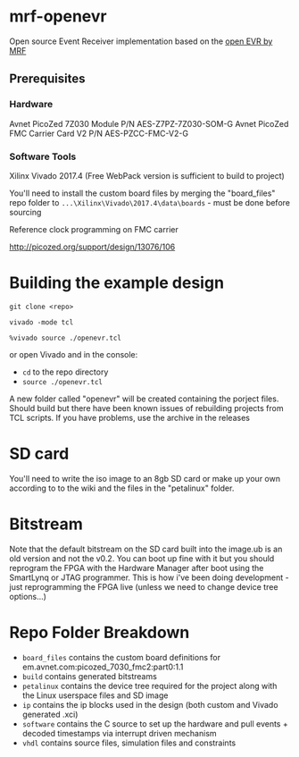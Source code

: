 # mrf-openevr
Open source Event Receiver implementation based on the [open EVR by MRF](https://github.com/jpietari/mrf-openevr)

## Prerequisites

### Hardware

Avnet PicoZed 7Z030 Module P/N AES-Z7PZ-7Z030-SOM-G
Avnet PicoZed FMC Carrier Card V2 P/N AES-PZCC-FMC-V2-G

### Software Tools

Xilinx Vivado 2017.4 (Free WebPack version is sufficient to build to project)

You'll need to install the custom board files by merging the "board_files" repo folder to `...\Xilinx\Vivado\2017.4\data\boards` - must be done before sourcing

Reference clock programming on FMC carrier

http://picozed.org/support/design/13076/106

# Building the example design

`git clone <repo>` 

`vivado -mode tcl`

`%vivado source ./openevr.tcl`

or open Vivado and in the console:
-	`cd` to the repo directory 
-	`source ./openevr.tcl`

A new folder called "openevr" will be created containing the porject files.
Should build but there have been known issues of rebuilding projects from TCL scripts. If you have problems, use the archive in the releases


# SD card

You'll need to write the iso image to an 8gb SD card or make up your own according to to the wiki and the files in the "petalinux" folder.

# Bitstream

Note that the default bitstream on the SD card built into the image.ub is an old version and not the v0.2. You can boot up fine with it but you should reprogram the FPGA with the Hardware Manager after boot using the SmartLynq or JTAG programmer. This is how i've been doing development - just reprogramming the FPGA live (unless we need to change device tree options...)

# Repo Folder Breakdown

* `board_files` contains the custom board definitions for em.avnet.com:picozed_7030_fmc2:part0:1.1
* `build` contains generated bitstreams
* `petalinux` contains the device tree required for the project along with the Linux userspace files and SD image
* `ip` contains the ip blocks used in the design (both custom and Vivado generated .xci)
* `software` contains the C source to set up the hardware and pull events + decoded timestamps via interrupt driven mechanism
* `vhdl` contains source files, simulation files and constraints
